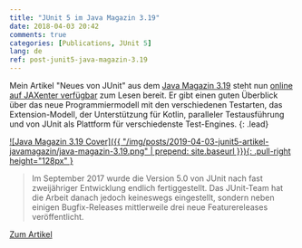 ```yaml
---
title: "JUnit 5 im Java Magazin 3.19"
date: 2018-04-03 20:42
comments: true
categories: [Publications, JUnit 5]
lang: de
ref: post-junit5-java-magazin-3.19
---
```


Mein Artikel "Neues von JUnit" aus dem [Java Magazin 3.19](https://jaxenter.de/ausgaben/java-magazin-3-19) steht nun [online auf JAXenter verfügbar](https://jaxenter.de/junit-5-beyond-testing-framework-81787) zum Lesen bereit. Er gibt einen guten Überblick über das neue Programmiermodell mit den verschiedenen Testarten, das Extension-Modell, der Unterstützung für Kotlin, paralleler Testausführung und von JUnit als Plattform für verschiedenste Test-Engines.<!--more-->
{: .lead}

[![Java Magazin 3.19 Cover]({{ "/img/posts/2019-04-03-junit5-artikel-javamagazin/java-magazin-3.19.png" | prepend: site.baseurl }}){: .pull-right height="128px" }](https://jaxenter.de/junit-5-beyond-testing-framework-81787)

> Im September 2017 wurde die Version 5.0 von JUnit nach fast zweijähriger Entwicklung endlich fertiggestellt. Das JUnit-Team hat die Arbeit danach jedoch keineswegs eingestellt, sondern neben einigen Bugfix-Releases mittlerweile drei neue Featurereleases veröffentlicht.

<a href="https://jaxenter.de/junit-5-beyond-testing-framework-81787" class="btn btn-primary btn-lg">Zum Artikel <span aria-hidden="true"><i class="fa fa-external-link"></i></span></a>
